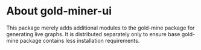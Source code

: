 # About gold-miner-ui

This package merely adds additional modules to the gold-mine package
for generating live graphs.  It is distributed separately only to
ensure base gold-mine package contains less installation requirements.
